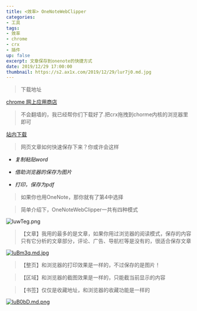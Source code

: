 ```yaml
---
title: <效率> OneNoteWebClipper
categories:
- 工具
tags: 
- 效率
- chrome
- crx
- 插件
up: false
excerpt: 文章保存到onenote的快捷方式
date: 2019/12/29 17:00:00
thumbnail: https://s2.ax1x.com/2019/12/29/lur7j0.md.jpg
---
```

> 下载地址

[chrome 网上应用商店](https://chrome.google.com/webstore/detail/gojbdfnpnhogfdgjbigejoaolejmgdhk)

> 不会翻墙的，我已经帮你们下载好了.把crx拖拽到chorme内核的浏览器里即可

[站内下载](/file/OneNoteWebClipper.crx)

> 网页文章如何快速保存下来？你或许会这样

- _复制粘贴word_

- _借助浏览器的保存为图片_

- _打印，保存为pdf_

> 如果你也用OneNote，那你就有了第4中选择

> 简单介绍下，OneNoteWebClipper一共有四种模式


![luwTeg.png](https://s2.ax1x.com/2019/12/29/luwTeg.png)


> 【文章】我用的最多的是文章，如果你用过浏览器的阅读模式，保存的内容只有它分析的文章部分，评论、广告、导航栏等是没有的，很适合保存文章


[![luBm3q.md.jpg](https://s2.ax1x.com/2019/12/29/luBm3q.md.jpg)](https://imgchr.com/i/luBm3q)


> 【整页】和浏览器的打印效果是一样的，不过保存的是图片！

> 【区域】和浏览器的截图效果是一样的，只能截当前显示的内容

> 【书签】仅仅是收藏地址，和浏览器的收藏功能是一样的


[![luB0bD.md.png](https://s2.ax1x.com/2019/12/29/luB0bD.md.png)](https://imgchr.com/i/luB0bD)



